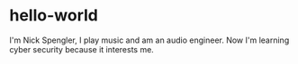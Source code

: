 # hello-world

I'm Nick Spengler, I play music and am an audio engineer.
Now I'm learning cyber security because it interests me.
